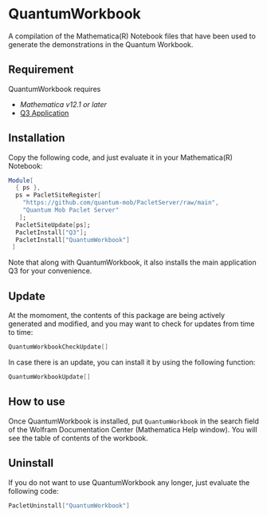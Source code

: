# QuantumWorkbook

A compilation of the Mathematica(R) Notebook files that have been used to generate the demonstrations in the Quantum Workbook.

## Requirement

QuantumWorkbook requires

* *Mathematica v12.1 or later*
* [Q3 Application](https://github.com/quantum-mob/Q3App)

## Installation

Copy the following code, and just evaluate it in your Mathematica(R) Notebook:

```Mathematica
Module[
  { ps },
  ps = PacletSiteRegister[
    "https://github.com/quantum-mob/PacletServer/raw/main",
    "Quantum Mob Paclet Server"
   ];
  PacletSiteUpdate[ps];
  PacletInstall["Q3"];
  PacletInstall["QuantumWorkbook"]
 ]
```

Note that along with QuantumWorkbook, it also installs the main application Q3 for your convenience.


## Update

At the momoment, the contents of this package are being actively generated and modified, and you may want to check for updates from time to time:

```Mathematica
QuantumWorkbookCheckUpdate[]
```

In case there is an update, you can install it by using the following function:

```Mathematica
QuantumWorkbookUpdate[]
```

## How to use

Once QuantumWorkbook is installed, put `QuantumWorkbook` in the search field of the Wolfram Documentation Center (Mathematica Help window). You will see the table of contents of the workbook.

## Uninstall

If you do not want to use QuantumWorkbook any longer, just evaluate the following code:

```Mathematica
PacletUninstall["QuantumWorkbook"]
```
